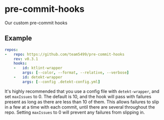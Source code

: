 # pre-commit-hooks
Our custom pre-commit hooks

## Example
```yaml
repos:
-   repo: https://github.com/team5499/pre-commit-hooks
    rev: v0.3.1
    hooks:
    -   id: ktlint-wrapper
        args: [--color, --format, --relative, --verbose]
    -   id: detekt-wrapper
        args: [--config .detekt-config.yml]
```
It's highly recommended that you use a config file with `detekt-wrapper`, and set `maxIssues` to 0. The default is 10, and the hook will pass with failures present as long as there are less than 10 of them. This allows failures to slip in a few at a time with each commit, until there are several throughout the repo. Setting `maxIssues` to 0 will prevent any failures from slipping in.
